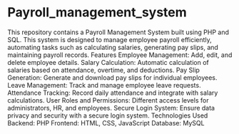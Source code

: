# Payroll_management_system
This repository contains a Payroll Management System built using PHP and SQL. This system is designed to manage employee payroll efficiently, automating tasks such as calculating salaries, generating pay slips, and maintaining payroll records.
Features
Employee Management: Add, edit, and delete employee details.
Salary Calculation: Automatic calculation of salaries based on attendance, overtime, and deductions.
Pay Slip Generation: Generate and download pay slips for individual employees.
Leave Management: Track and manage employee leave requests.
Attendance Tracking: Record daily attendance and integrate with salary calculations.
User Roles and Permissions: Different access levels for administrators, HR, and employees.
Secure Login System: Ensure data privacy and security with a secure login system.
Technologies Used
Backend: PHP
Frontend: HTML, CSS, JavaScript
Database: MySQL

